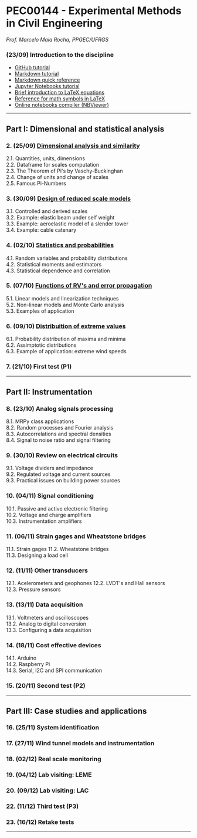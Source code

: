 #  PEC00144 - Experimental Methods in Civil Engineering

_Prof. Marcelo Maia Rocha, PPGEC/UFRGS_

###  (23/09) Introduction to the discipline

* [GitHub tutorial](https://guides.github.com/activities/hello-world/)
* [Markdown tutorial](https://www.markdowntutorial.com/)
* [Markdown quick reference](https://en.support.wordpress.com/markdown-quick-reference/)
* [Jupyter Notebooks tutorial](https://www.dataquest.io/blog/jupyter-notebook-tutorial/)
* [Brief introduction to LaTeX equations](https://www.latex-tutorial.com/tutorials/amsmath/) 
* [Reference for math symbols in LaTeX](https://www.latex-tutorial.com/symbols/math-symbols/)
* [Online notebooks compiler (NBViewer)](https://nbviewer.jupyter.org/)

---

## Part I: Dimensional and statistical analysis

###  2. (25/09) [Dimensional analysis and similarity](https://nbviewer.jupyter.org/github/mmaiarocha/PEC00144/blob/master/2_Dimensional_analysis.ipynb)

2.1. Quantities, units, dimensions   
2.2. Dataframe for scales computation   
2.3. The Theorem of Pi's by Vaschy-Buckinghan   
2.4. Change of units and change of scales   
2.5. Famous Pi-Numbers   

###  3. (30/09) [Design of reduced scale models](https://nbviewer.jupyter.org/github/mmaiarocha/PEC00144/blob/master/3_Reduced_scale.ipynb)
3.1. Controlled and derived scales   
3.2. Example: elastic beam under self weight   
3.3. Example: aeroelastic model of a slender tower   
3.4. Example: cable catenary   

###  4. (02/10) [Statistics and probabilities](https://nbviewer.jupyter.org/github/mmaiarocha/PEC00144/blob/master/4_Probabilities.ipynb)
4.1. Random variables and probability distributions   
4.2. Statistical moments and estimators   
4.3. Statistical dependence and correlation   

###  5. (07/10) [Functions of RV's and error propagation](https://nbviewer.jupyter.org/github/mmaiarocha/PEC00144/blob/master/5_Error_propagation.ipynb)
5.1. Linear models and linearization techniques   
5.2. Non-linear models and Monte Carlo analysis   
5.3. Examples of application   

###  6. (09/10) [Distribuition of extreme values](https://nbviewer.jupyter.org/github/mmaiarocha/PEC00144/blob/master/6_Extreme_values.ipynb)   
6.1. Probability distribution of maxima and minima   
6.2. Assimptotic distributions   
6.3. Example of application: extreme wind speeds    

###  7. (21/10) First test (P1) 

---

## Part II: Instrumentation

###  8. (23/10) Analog signals processing   
8.1. MRPy class applications   
8.2. Random processes and Fourier analysis   
8.3. Autocorrelations and spectral densities   
8.4. Signal to noise ratio and signal filtering   

### 9. (30/10) Review on electrical circuits  
9.1. Voltage dividers and impedance   
9.2. Regulated voltage and current sources   
9.3. Practical issues on building power sources

### 10. (04/11) Signal conditioning 
10.1. Passive and active electronic filtering   
10.2. Voltage and charge amplifiers   
10.3. Instrumentation amplifiers

### 11. (06/11) Strain gages and Wheatstone bridges
11.1. Strain gages
11.2. Wheatstone bridges  
11.3. Designing a load cell

### 12. (11/11) Other transducers
12.1. Acelerometers and geophones
12.2. LVDT's and Hall sensors   
12.3. Pressure sensors   

### 13. (13/11) Data acquisition 
13.1. Voltmeters and oscilloscopes   
13.2. Analog to digital conversion   
13.3. Configuring a data acquisition  

### 14. (18/11) Cost effective devices   
14.1. Arduino   
14.2. Raspberry Pi   
14.3. Serial, I2C and SPI communication   

### 15. (20/11) Second test (P2)   

---

## Part III: Case studies and applications

### 16. (25/11) System identification

### 17. (27/11) Wind tunnel models and instrumentation

### 18. (02/12) Real scale monitoring

### 19. (04/12) Lab visiting: LEME

### 20. (09/12) Lab visiting: LAC   

### 22. (11/12) Third test (P3) 

### 23. (16/12) Retake tests

---
